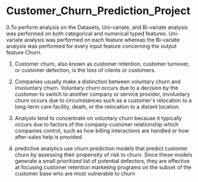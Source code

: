 # Customer_Churn_Prediction_Project
0.To perform analysis on the Datasets, Uni-variate, and Bi-variate analysis was performed on both categorical and numerical typed features. Uni-variate analysis was performed on each feature whereas the Bi-variate analysis was performed for every input feature concerning the output feature Churn.
1. Customer churn, also known as customer retention, customer turnover, or customer defection, is the loss of clients or customers.

2. Companies usually make a distinction between voluntary churn and involuntary churn. Voluntary churn occurs due to a decision by the customer to switch to another company or service provider, involuntary churn occurs due to circumstances such as a customer's relocation to a long-term care facility, death, or the relocation to a distant location.

3. Analysts tend to concentrate on voluntary churn because it typically occurs due to factors of the company-customer relationship which companies control, such as how billing interactions are handled or how after-sales help is provided.

4. predictive analytics use churn prediction models that predict customer churn by assessing their propensity of risk to churn. Since these models generate a small prioritized list of potential defectors, they are effective at focusing customer retention marketing programs on the subset of the customer base who are most vulnerable to churn
